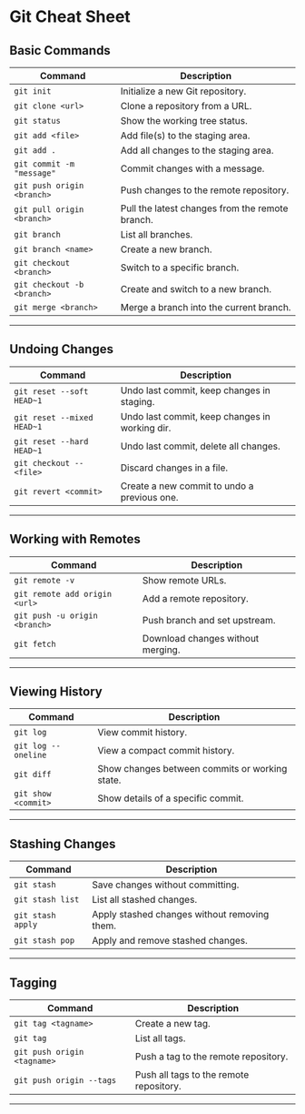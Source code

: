 # Git Cheat Sheet

## **Basic Commands**
| Command                           | Description                                      |
|-----------------------------------|--------------------------------------------------|
| `git init`                        | Initialize a new Git repository.                |
| `git clone <url>`                 | Clone a repository from a URL.                  |
| `git status`                      | Show the working tree status.                   |
| `git add <file>`                  | Add file(s) to the staging area.                |
| `git add .`                       | Add all changes to the staging area.            |
| `git commit -m "message"`         | Commit changes with a message.                  |
| `git push origin <branch>`        | Push changes to the remote repository.          |
| `git pull origin <branch>`        | Pull the latest changes from the remote branch. |
| `git branch`                      | List all branches.                              |
| `git branch <name>`               | Create a new branch.                            |
| `git checkout <branch>`           | Switch to a specific branch.                    |
| `git checkout -b <branch>`        | Create and switch to a new branch.              |
| `git merge <branch>`              | Merge a branch into the current branch.         |

---

## **Undoing Changes**
| Command                                | Description                                      |
|----------------------------------------|--------------------------------------------------|
| `git reset --soft HEAD~1`              | Undo last commit, keep changes in staging.      |
| `git reset --mixed HEAD~1`             | Undo last commit, keep changes in working dir.  |
| `git reset --hard HEAD~1`              | Undo last commit, delete all changes.           |
| `git checkout -- <file>`               | Discard changes in a file.                      |
| `git revert <commit>`                  | Create a new commit to undo a previous one.     |

---

## **Working with Remotes**
| Command                                | Description                                      |
|----------------------------------------|--------------------------------------------------|
| `git remote -v`                        | Show remote URLs.                               |
| `git remote add origin <url>`          | Add a remote repository.                        |
| `git push -u origin <branch>`          | Push branch and set upstream.                   |
| `git fetch`                            | Download changes without merging.               |

---

## **Viewing History**
| Command                                | Description                                      |
|----------------------------------------|--------------------------------------------------|
| `git log`                              | View commit history.                            |
| `git log --oneline`                    | View a compact commit history.                  |
| `git diff`                             | Show changes between commits or working state.  |
| `git show <commit>`                    | Show details of a specific commit.              |

---

## **Stashing Changes**
| Command                                | Description                                      |
|----------------------------------------|--------------------------------------------------|
| `git stash`                            | Save changes without committing.                |
| `git stash list`                       | List all stashed changes.                       |
| `git stash apply`                      | Apply stashed changes without removing them.    |
| `git stash pop`                        | Apply and remove stashed changes.               |

---

## **Tagging**
| Command                                | Description                                      |
|----------------------------------------|--------------------------------------------------|
| `git tag <tagname>`                    | Create a new tag.                               |
| `git tag`                              | List all tags.                                  |
| `git push origin <tagname>`            | Push a tag to the remote repository.            |
| `git push origin --tags`               | Push all tags to the remote repository.         |

---
